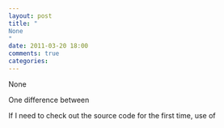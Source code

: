 ```yaml
---
layout: post
title: "
None
"
date: 2011-03-20 18:00
comments: true
categories: 
---
```


None


One difference between 


If I need to check out the source code for the first time, use of 

